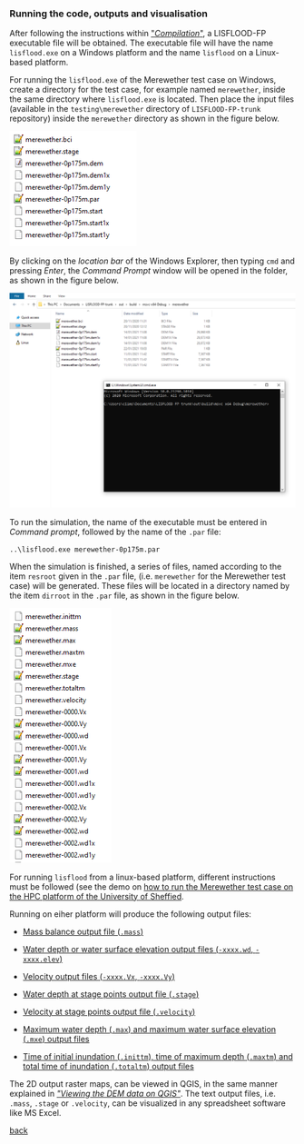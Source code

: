 ### Running the code, outputs and visualisation

After following the instructions within ["_Compilation_"](/LISFLOOD8.0.md), a LISFLOOD-FP executable file will be obtained. The executable file will have the name `lisflood.exe` on a Windows platform and the name `lisflood` on a Linux-based platform.

For running the `lisflood.exe` of the Merewether test case on Windows, create a directory for the test case, for example named `merewether`, inside the same directory where `lisflood.exe` is located. Then place the input files (available in the `testing\merewether` directory of `LISFLOOD-FP-trunk` repository) inside the `merewether` directory as shown in the figure below.

![image](/Figures/mer12.png)

By clicking on the *location bar* of the Windows Explorer, then typing `cmd` and pressing *Enter*, the *Command Prompt* window will be opened in the folder, as shown in the figure below.

![image](/Figures/mer13.png)

To run the simulation, the name of the executable must be entered in *Command prompt*, followed by the name of the `.par` file: 
```
..\lisflood.exe merewether-0p175m.par   
```

When the simulation is finished, a series of files, named according to the item `resroot` given in the `.par` file, (i.e. `merewether` for the Merewether test case) will be generated. These files will be located in a directory named by the item `dirroot` in the `.par` file, as shown in the figure below.

![image](/Figures/mer15.png)



For running `lisflood` from a linux-based platform, different instructions must be followed (see the demo on [how to run the Merewether test case on the HPC platform of the University of Sheffied](/run_hpc.md). 


Running on eiher platform will produce the following output files:

- [Mass balance output file (`.mass`)](/Merewether3-1.md) 
  
- [Water depth or water surface elevation output files (`-xxxx.wd`, `-xxxx.elev`)](/Merewether3-2.md)

- [Velocity output files (`-xxxx.Vx`, `-xxxx.Vy`)](/Merewether3-3.md)

- [Water depth at stage points output file (`.stage`)](/Merewether3-4.md) 

- [Velocity at stage points output file (`.velocity`)](/Merewether3-5.md) 

- [Maximum water depth (`.max`) and maximum water surface elevation (`.mxe`) output files](/Merewether3-6.md)

- [Time of initial inundation (`.inittm`), time of maximum depth (`.maxtm`) and total time of inundation (`.totaltm`) output files](/Merewether3-7.md)

The 2D output raster maps, can be viewed in QGIS, in the same manner explained in [*"Viewing the DEM data on QGIS"*](/Merewether2-1.md). The text output files, i.e. `.mass`, `.stage` or `.velocity`, can be visualized in any spreadsheet software like MS Excel.



[back](/Merewether.md)
